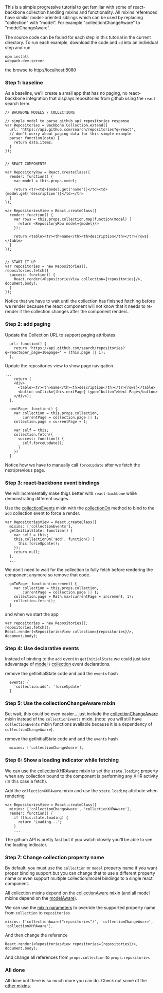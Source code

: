 This is a simple progressive tutorial to get familiar with some of react-backbone collection handling mixins and functionality.  All mixins referenced have similar model-oriented siblings which can be used by replacing "collection" with "model".  For example "collectionChangeAware" to "modelChangeAware".

The source code can be found for each step in this tutorial in the current directory.  To run each example, download the code and ```cd``` into an individual step and run
```
npm install
webpack-dev-server
```
the browse to [http://localhost:8080](http://localhost:8080)


### Step 1: baseline
As a baseline, we'll create a small app that has no paging, no react-backbone integration that displays repositories from github using the ```react``` search term.

```
// BACKBONE MODELS / COLLECTIONS

// simple model to parse github api repositories response
var Repositories = Backbone.Collection.extend({
  url: 'https://api.github.com/search/repositories?q=react',
  // don't worry about paging data for this simple example
  parse: function(data) {
    return data.items;
  }
});


// REACT COMPONENTS

var RepositoryRow = React.createClass({
  render: function() {
    var model = this.props.model;

    return <tr><td>{model.get('name')}</td><td>{model.get('description')}</td></tr>
  }
});

var RepositoriesView = React.createClass({
  render: function() {
    var rows = this.props.collection.map(function(model) {
      return <RepositoryRow model={model}/>
    });

    return <table><tr><th>name</th><th>description</th></tr>{rows}</table>
  }
});


// START IT UP
var repositories = new Repositories();
repositories.fetch({
  success: function() {
    React.render(<RepositoriesView collection={repositories}/>, document.body);
  }
});
```

Notice that we have to wait until the collection has finished fetching before we render because the react component will not know that it needs to re-render if the collection changes after the component renders.


### Step 2: add paging

Update the Collection URL to support paging attributes
```
  url: function() {
    return 'https://api.github.com/search/repositories?q=react&per_page=10&page=' + (this.page || 1);
  },
```

Update the repositories view to show page navigation
```
...
    return (
    <div>
      <table><tr><th>name</th><th>description</th></tr>{rows}</table>
      <button onClick={this.nextPage} type="button">Next Page</button>
    </div>);
  },

  nextPage: function() {
    var collection = this.props.collection,
        currentPage = collection.page || 1;
    collection.page = currentPage + 1;

    var self = this;
    collection.fetch({
      success: function() {
        self.forceUpdate();
      }
    })
  }
```

Notice how we have to manually call ```forceUpdate``` after we fetch the next/previous page.


### Step 3: react-backbone event bindings

We will incrementally make thigs better with ```react-backbone``` while demonstrating different usages.

Use the [collectionEvents](http://jhudson8.github.io/fancydocs/index.html#project/jhudson8/react-backbone/snippet/package/collectionEvents?focus=outline) mixin with the [collectionOn](http://jhudson8.github.io/fancydocs/index.html#project/jhudson8/react-backbone/snippet/method/collectionEvents/collectionOn?focus=outline) method to bind to the ```add``` collection event to force a render.

```
var RepositoriesView = React.createClass({
  mixins: ['collectionEvents'],
  getInitialState: function() {
    var self = this;
    this.collectionOn('add', function() {
      this.forceUpdate();
    });
    return null;
  },
  ...
```

We don't need to wait for the collection to fully fetch before rendering the component anymore so remove that code.

```
  goToPage: function(increment) {
    var collection = this.props.collection,
        currentPage = collection.page || 1;
    collection.page = Math.max(currentPage + increment, 1);
    collection.fetch();
  }
```
and when we start the app
```
var repositories = new Repositories();
repositories.fetch();
React.render(<RepositoriesView collection={repositories}/>, document.body);
```


### Step 4: Use declarative events

Instead of binding to the ```add``` event in ```getInitialState``` we could just take adavantage of [model](http://jhudson8.github.io/fancydocs/index.html#project/jhudson8/react-backbone/snippet/package/modelEvents?focus=outline) / [collection](http://jhudson8.github.io/fancydocs/index.html#project/jhudson8/react-backbone/snippet/package/collectionEvents?focus=outline) event declarations.

remove the getInitialState code and add the ```events``` hash
```
  events: {
    'collection:add': 'forceUpdate'
  }
```


### Step 5: Use the collectionChangeAware mixin

But wait, this could be even easier... just include the [collectionChangeAware](http://jhudson8.github.io/fancydocs/index.html#project/jhudson8/react-backbone/snippet/package/collectionChangeAware?focus=outline) mixin instead of the ```collectionEvents``` mixin.  (note: you will still have ```collectionEvents``` mixin functions available because it is a dependency of ```collectionChangeAware```).

remove the getInitialState code and add the ```events``` hash
```
  mixins: ['collectionChangeAware'],
```


### Step 6: Show a loading indicator while fetching

We can use the [collectionXHRAware](http://jhudson8.github.io/fancydocs/index.html#project/jhudson8/react-backbone/snippet/package/collectionXHRAware?focus=outline) mixin to set the ```state.loading``` property when any collection bound to the component is performing any XHR activity (in this case a fetch).

Add the ```collectionXHRAware``` mixin and use the ```state.loading``` attribute when rendering
```
var RepositoriesView = React.createClass({
  mixins: ['collectionChangeAware', 'collectionXHRAware'],
  render: function() {
    if (this.state.loading) {
      return 'Loading...';
    }
    ...
```
The githum API is pretty fast but if you watch closely you'll be able to see the loading indicator.


### Step 7: Change collection property name

By default, you must use the ```collection``` or ```model``` property name if you want proper binding support but you can change that to use a different property name or even support multiple collection/model bindings to a single react component.

All collection mixins depend on the [collectionAware](http://jhudson8.github.io/fancydocs/index.html#project/jhudson8/react-backbone/snippet/package/collectionAware?focus=outline) mixin (and all model mixins depend on the [modelAware](http://jhudson8.github.io/fancydocs/index.html#project/jhudson8/react-backbone/snippet/package/modelAware?focus=outline)).

We can use the [mixin parameters](http://jhudson8.github.io/fancydocs/index.html#project/jhudson8/react-backbone/bundle/jhudson8/react-mixin-manager/section/Advanced%20Features/Mixins%20With%20Parameters?focus=outline) to override the supported property name from ```collection``` to ```repositories```

```
mixins: ['collectionAware("repositories")', 'collectionChangeAware', 'collectionXHRAware'],
```
And then change the reference
```
React.render(<RepositoriesView repositories={repositories}/>, document.body);
```
And change all references from ```props.collection``` to ```props.repositories```


### All done

All done but there is so much more you can do.  Check out some of the [other mixins](http://jhudson8.github.io/fancydocs/index.html#project/jhudson8/react-backbone/api/Mixins?focus=outline).
